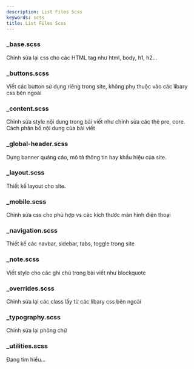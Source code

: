 ```yaml
---
description: List Files Scss
keywords: scss
title: List Files Scss
---
```


### _base.scss

Chỉnh sửa lại css cho các HTML tag như html, body, h1, h2...

### _buttons.scss

Viết các button sử dụng riêng trong site, không phụ thuộc vào các libary css bên ngoài

### _content.scss

Chỉnh sửa style nội dung trong bài viết như chỉnh sửa các thẻ pre, core. Cách phân bố nội dung của bài viết

### _global-header.scss

Dựng banner quảng cáo, mô tả thông tin hay khẩu hiệu của site.

### _layout.scss

Thiết kế layout cho site.

### _mobile.scss

Chỉnh sửa css cho phù hợp vs các kích thước màn hình điện thoại

### _navigation.scss

Thiết kế các navbar, sidebar, tabs, toggle trong site

### _note.scss

Viết style cho các ghi chú trong bài viết như blockquote

### _overrides.scss

Chỉnh sửa lại các class lấy từ các libary css bên ngoài

### _typography.scss

Chỉnh sửa lại phông chữ

### _utilities.scss

Đang tìm hiểu...

